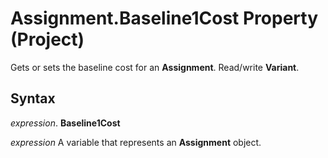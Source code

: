 
# Assignment.Baseline1Cost Property (Project)

Gets or sets the baseline cost for an  **Assignment**. Read/write **Variant**.


## Syntax

 _expression_. **Baseline1Cost**

 _expression_ A variable that represents an **Assignment** object.

